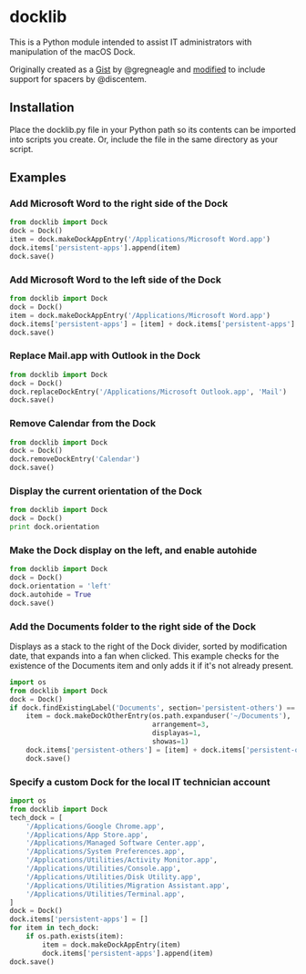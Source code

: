 # docklib

This is a Python module intended to assist IT administrators with manipulation of the macOS Dock.

Originally created as a [Gist](https://gist.github.com/gregneagle/5c422d709c93615341a21009f800222e) by @gregneagle and [modified](https://gist.github.com/discentem/448b3f99b98ebabdcb56a55c40076449) to include support for spacers by @discentem.

## Installation

Place the docklib.py file in your Python path so its contents can be imported into scripts you create. Or, include the file in the same directory as your script.

## Examples

### Add Microsoft Word to the right side of the Dock

```python
from docklib import Dock
dock = Dock()
item = dock.makeDockAppEntry('/Applications/Microsoft Word.app')
dock.items['persistent-apps'].append(item)
dock.save()
```

### Add Microsoft Word to the left side of the Dock

```python
from docklib import Dock
dock = Dock()
item = dock.makeDockAppEntry('/Applications/Microsoft Word.app')
dock.items['persistent-apps'] = [item] + dock.items['persistent-apps']
dock.save()
```

### Replace Mail.app with Outlook in the Dock

```python
from docklib import Dock
dock = Dock()
dock.replaceDockEntry('/Applications/Microsoft Outlook.app', 'Mail')
dock.save()
```

### Remove Calendar from the Dock

```python
from docklib import Dock
dock = Dock()
dock.removeDockEntry('Calendar')
dock.save()
```

### Display the current orientation of the Dock

```python
from docklib import Dock
dock = Dock()
print dock.orientation
```

### Make the Dock display on the left, and enable autohide

```python
from docklib import Dock
dock = Dock()
dock.orientation = 'left'
dock.autohide = True
dock.save()
```

### Add the Documents folder to the right side of the Dock

Displays as a stack to the right of the Dock divider, sorted by modification date, that expands into a fan when clicked. This example checks for the existence of the Documents item and only adds it if it's not already present.

```python
import os
from docklib import Dock
dock = Dock()
if dock.findExistingLabel('Documents', section='persistent-others') == -1:
    item = dock.makeDockOtherEntry(os.path.expanduser('~/Documents'),
                                   arrangement=3,
                                   displayas=1,
                                   showas=1)
    dock.items['persistent-others'] = [item] + dock.items['persistent-others']
    dock.save()
```

### Specify a custom Dock for the local IT technician account

```python
import os
from docklib import Dock
tech_dock = [
    '/Applications/Google Chrome.app',
    '/Applications/App Store.app',
    '/Applications/Managed Software Center.app',
    '/Applications/System Preferences.app',
    '/Applications/Utilities/Activity Monitor.app',
    '/Applications/Utilities/Console.app',
    '/Applications/Utilities/Disk Utility.app',
    '/Applications/Utilities/Migration Assistant.app',
    '/Applications/Utilities/Terminal.app',
]
dock = Dock()
dock.items['persistent-apps'] = []
for item in tech_dock:
    if os.path.exists(item):
        item = dock.makeDockAppEntry(item)
        dock.items['persistent-apps'].append(item)
dock.save()
```
